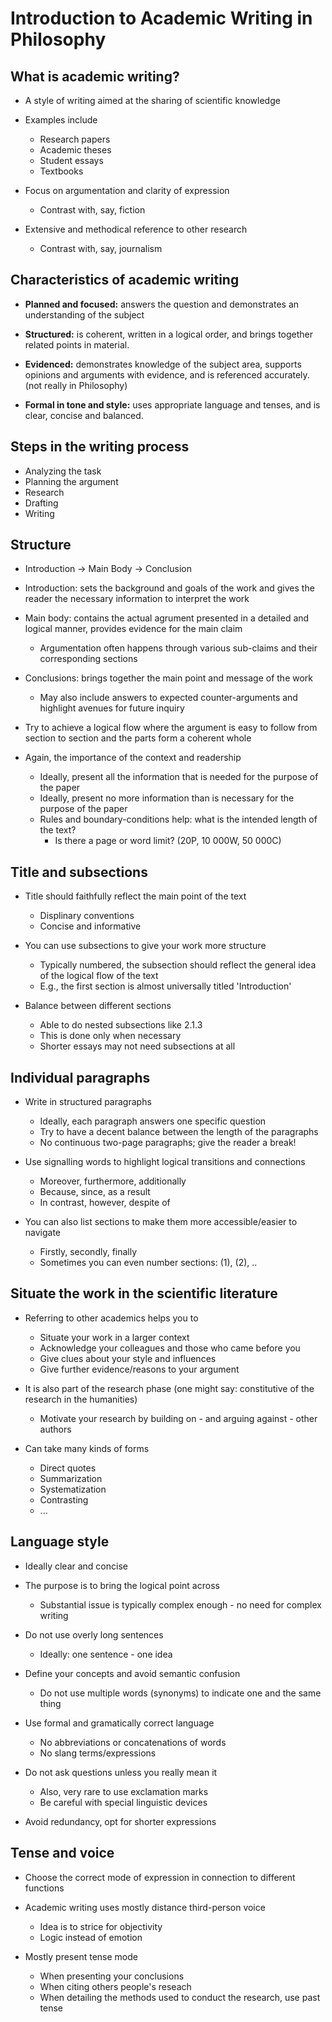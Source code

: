 # Introduction to Academic Writing in Philosophy

## What is academic writing?

* A style of writing aimed at the sharing of scientific knowledge
* Examples include
  * Research papers
  * Academic theses
  * Student essays
  * Textbooks


* Focus on argumentation and clarity of expression
  * Contrast with, say, fiction


* Extensive and methodical reference to other research
  * Contrast with, say, journalism

## Characteristics of academic writing

* **Planned and focused:** answers the question and demonstrates an understanding of the subject

* **Structured:** is coherent, written in a logical order, and brings together related points in material.

* **Evidenced:** demonstrates knowledge of the subject area, supports opinions and arguments with evidence, and is referenced accurately. (not really in Philosophy)

* **Formal in tone and style:** uses appropriate language and tenses, and is clear, concise and balanced.

## Steps in the writing process

* Analyzing the task
* Planning the argument
* Research
* Drafting
* Writing


## Structure

* Introduction -> Main Body -> Conclusion


* Introduction: sets the background and goals of the work and gives the reader the necessary information to interpret the work


* Main body: contains the actual agrument presented in a detailed and logical manner, provides evidence for the main claim
  * Argumentation often happens through various sub-claims and their corresponding sections


* Conclusions: brings together the main point and message of the work
  * May also include answers to expected counter-arguments and highlight avenues for future inquiry


* Try to achieve a logical flow where the argument is easy to follow from section to section and the parts form a coherent whole


* Again, the importance of the context and readership
  * Ideally, present all the information that is needed for the purpose of the paper
  * Ideally, present no more information than is necessary for the purpose of the paper
  * Rules and boundary-conditions help: what is the intended length of the text?
    * Is there a page or word limit? (20P, 10 000W, 50 000C)

## Title and subsections

* Title should faithfully reflect the main point of the text
  * Displinary conventions
  * Concise and informative


* You can use subsections to give your work more structure
  * Typically numbered, the subsection should reflect the general idea of the logical flow of the text
  * E.g., the first section is almost universally titled 'Introduction'


* Balance between different sections
  * Able to do nested subsections like 2.1.3
  * This is done only when necessary
  * Shorter essays may not need subsections at all

## Individual paragraphs

* Write in structured paragraphs
  * Ideally, each paragraph answers one specific question
  * Try to have a decent balance between the length of the paragraphs
  * No continuous two-page paragraphs; give the reader a break!


* Use signalling words to highlight logical transitions and connections
  * Moreover, furthermore, additionally
  * Because, since, as a result
  * In contrast, however, despite of


* You can also list sections to make them more accessible/easier to navigate
  * Firstly, secondly, finally
  * Sometimes you can even number sections: (1), (2), ..

## Situate the work in the scientific literature

* Referring to other academics helps you to
  * Situate your work in a larger context
  * Acknowledge your colleagues and those who came before you
  * Give clues about your style and influences
  * Give further evidence/reasons to your argument


* It is also part of the research phase (one might say: constitutive of the research in the humanities)
  * Motivate your research by building on - and arguing against - other authors


* Can take many kinds of forms
  * Direct quotes
  * Summarization
  * Systematization
  * Contrasting
  * ...

## Language style

* Ideally clear and concise


* The purpose is to bring the logical point across
  * Substantial issue is typically complex enough - no need for complex writing


* Do not use overly long sentences
  * Ideally: one sentence - one idea


* Define your concepts and avoid semantic confusion
  * Do not use multiple words (synonyms) to indicate one and the same thing


* Use formal and gramatically correct language
  * No abbreviations or concatenations of words
  * No slang terms/expressions


* Do not ask questions unless you really mean it
  * Also, very rare to use exclamation marks
  * Be careful with special linguistic devices


* Avoid redundancy, opt for shorter expressions

## Tense and voice

* Choose the correct mode of expression in connection to different functions


* Academic writing uses mostly distance third-person voice
  * Idea is to strice for objectivity
  * Logic instead of emotion


* Mostly present tense mode
  * When presenting your conclusions
  * When citing others people's reseach
  * When detailing the methods used to conduct the research, use past tense
